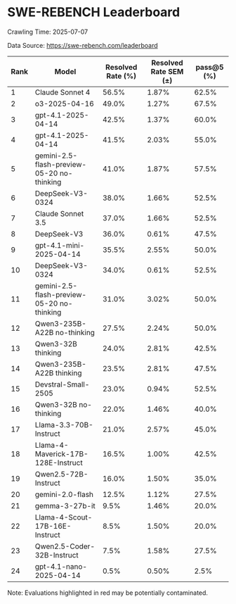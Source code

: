 # SWE-REBENCH Leaderboard

Crawling Time: 2025-07-07

Data Source: https://swe-rebench.com/leaderboard

| Rank | Model | Resolved Rate (%) | Resolved Rate SEM (±) | pass@5 (%) |
|---|---|---|---|---|
| 1 | Claude Sonnet 4 | 56.5% | 1.87% | 62.5% |
| 2 | o3-2025-04-16 | 49.0% | 1.27% | 67.5% |
| 3 | gpt-4.1-2025-04-14 | 42.5% | 1.37% | 60.0% |
| 4 | gpt-4.1-2025-04-14 | 41.5% | 2.03% | 55.0% |
| 5 | gemini-2.5-flash-preview-05-20 no-thinking | 41.0% | 1.87% | 57.5% |
| 6 | DeepSeek-V3-0324 | 38.0% | 1.66% | 52.5% |
| 7 | Claude Sonnet 3.5 | 37.0% | 1.66% | 52.5% |
| 8 | DeepSeek-V3 | 36.0% | 0.61% | 47.5% |
| 9 | gpt-4.1-mini-2025-04-14 | 35.5% | 2.55% | 50.0% |
| 10 | DeepSeek-V3-0324 | 34.0% | 0.61% | 52.5% |
| 11 | gemini-2.5-flash-preview-05-20 no-thinking | 31.0% | 3.02% | 50.0% |
| 12 | Qwen3-235B-A22B no-thinking | 27.5% | 2.24% | 50.0% |
| 13 | Qwen3-32B thinking | 24.0% | 2.81% | 42.5% |
| 14 | Qwen3-235B-A22B thinking | 23.5% | 2.81% | 47.5% |
| 15 | Devstral-Small-2505 | 23.0% | 0.94% | 52.5% |
| 16 | Qwen3-32B no-thinking | 22.0% | 1.46% | 40.0% |
| 17 | Llama-3.3-70B-Instruct | 21.0% | 2.57% | 45.0% |
| 18 | Llama-4-Maverick-17B-128E-Instruct | 16.5% | 1.00% | 42.5% |
| 19 | Qwen2.5-72B-Instruct | 16.0% | 1.50% | 35.0% |
| 20 | gemini-2.0-flash | 12.5% | 1.12% | 27.5% |
| 21 | gemma-3-27b-it | 9.5% | 1.46% | 20.0% |
| 22 | Llama-4-Scout-17B-16E-Instruct | 8.5% | 1.50% | 20.0% |
| 23 | Qwen2.5-Coder-32B-Instruct | 7.5% | 1.58% | 27.5% |
| 24 | gpt-4.1-nano-2025-04-14 | 0.5% | 0.50% | 2.5% |

Note: Evaluations highlighted in red may be potentially contaminated.
